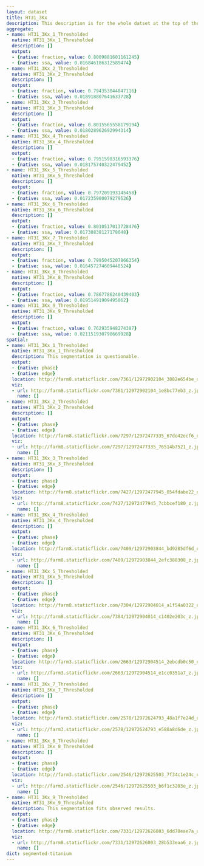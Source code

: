 ```yaml
---
layout: dataset
title: HT31_3Kx
description: This description is for the whole datset at the top of the page.
aggregate:
- name: HT31_3Kx_1_Thresholded
  native: HT31_3Kx_1_Thresholded
  description: []
  output:
  - {native: fraction, value: 0.8009881601161245}
  - {native: ssa, value: 0.016846186312589474}
- name: HT31_3Kx_2_Thresholded
  native: HT31_3Kx_2_Thresholded
  description: []
  output:
  - {native: fraction, value: 0.794353044847116}
  - {native: ssa, value: 0.018918807641633728}
- name: HT31_3Kx_3_Thresholded
  native: HT31_3Kx_3_Thresholded
  description: []
  output:
  - {native: fraction, value: 0.8015565558179194}
  - {native: ssa, value: 0.018028962692994314}
- name: HT31_3Kx_4_Thresholded
  native: HT31_3Kx_4_Thresholded
  description: []
  output:
  - {native: fraction, value: 0.7951598316593376}
  - {native: ssa, value: 0.018175740322479452}
- name: HT31_3Kx_5_Thresholded
  native: HT31_3Kx_5_Thresholded
  description: []
  output:
  - {native: fraction, value: 0.797209193145458}
  - {native: ssa, value: 0.017235900079279526}
- name: HT31_3Kx_6_Thresholded
  native: HT31_3Kx_6_Thresholded
  description: []
  output:
  - {native: fraction, value: 0.8010517013728476}
  - {native: ssa, value: 0.01738838127178048}
- name: HT31_3Kx_7_Thresholded
  native: HT31_3Kx_7_Thresholded
  description: []
  output:
  - {native: fraction, value: 0.7995045207866354}
  - {native: ssa, value: 0.016457274609448524}
- name: HT31_3Kx_8_Thresholded
  native: HT31_3Kx_8_Thresholded
  description: []
  output:
  - {native: fraction, value: 0.7867786240439403}
  - {native: ssa, value: 0.01951491909495862}
- name: HT31_3Kx_9_Thresholded
  native: HT31_3Kx_9_Thresholded
  description: []
  output:
  - {native: fraction, value: 0.762935948274387}
  - {native: ssa, value: 0.021151930798669928}
spatial:
- name: HT31_3Kx_1_Thresholded
  native: HT31_3Kx_1_Thresholded
  description: This segmentation is questionable.
  output:
  - {native: phase}
  - {native: edge}
  location: http://farm8.staticflickr.com/7361/12972902104_3882e654be_o.png
  viz:
  - url: http://farm8.staticflickr.com/7361/12972902104_1e8bc77eb3_z.jpg
    name: []
- name: HT31_3Kx_2_Thresholded
  native: HT31_3Kx_2_Thresholded
  description: []
  output:
  - {native: phase}
  - {native: edge}
  location: http://farm8.staticflickr.com/7297/12972477335_67de42ecf6_o.png
  viz:
  - url: http://farm8.staticflickr.com/7297/12972477335_76514b7521_z.jpg
    name: []
- name: HT31_3Kx_3_Thresholded
  native: HT31_3Kx_3_Thresholded
  description: []
  output:
  - {native: phase}
  - {native: edge}
  location: http://farm8.staticflickr.com/7427/12972477945_054fdabe22_o.png
  viz:
  - url: http://farm8.staticflickr.com/7427/12972477945_7cbbcef180_z.jpg
    name: []
- name: HT31_3Kx_4_Thresholded
  native: HT31_3Kx_4_Thresholded
  description: []
  output:
  - {native: phase}
  - {native: edge}
  location: http://farm8.staticflickr.com/7409/12972903844_bd9285df6d_o.png
  viz:
  - url: http://farm8.staticflickr.com/7409/12972903844_2efc388308_z.jpg
    name: []
- name: HT31_3Kx_5_Thresholded
  native: HT31_3Kx_5_Thresholded
  description: []
  output:
  - {native: phase}
  - {native: edge}
  location: http://farm8.staticflickr.com/7304/12972904014_a1f54a0322_o.png
  viz:
  - url: http://farm8.staticflickr.com/7304/12972904014_c1402e203c_z.jpg
    name: []
- name: HT31_3Kx_6_Thresholded
  native: HT31_3Kx_6_Thresholded
  description: []
  output:
  - {native: phase}
  - {native: edge}
  location: http://farm3.staticflickr.com/2663/12972904514_2ebcdb0c50_o.png
  viz:
  - url: http://farm3.staticflickr.com/2663/12972904514_e1cc0351a7_z.jpg
    name: []
- name: HT31_3Kx_7_Thresholded
  native: HT31_3Kx_7_Thresholded
  description: []
  output:
  - {native: phase}
  - {native: edge}
  location: http://farm3.staticflickr.com/2578/12972624793_48a1f7e24d_o.png
  viz:
  - url: http://farm3.staticflickr.com/2578/12972624793_e588a8d6de_z.jpg
    name: []
- name: HT31_3Kx_8_Thresholded
  native: HT31_3Kx_8_Thresholded
  description: []
  output:
  - {native: phase}
  - {native: edge}
  location: http://farm3.staticflickr.com/2546/12972625503_7f34c1e24c_o.png
  viz:
  - url: http://farm3.staticflickr.com/2546/12972625503_b6f1c3203e_z.jpg
    name: []
- name: HT31_3Kx_9_Thresholded
  native: HT31_3Kx_9_Thresholded
  description: This segmentation fits observed results.
  output:
  - {native: phase}
  - {native: edge}
  location: http://farm8.staticflickr.com/7331/12972626003_6dd70eae7a_o.png
  viz:
  - url: http://farm8.staticflickr.com/7331/12972626003_28b533eaa6_z.jpg
    name: []
dict: segmented-titanium
---
```

